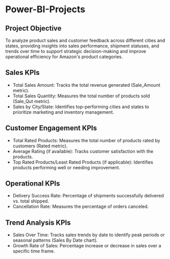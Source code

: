 # Power-BI-Projects
## Project Objective
To analyze product sales and customer feedback across different cities and states, providing insights into sales performance, shipment statuses, and trends over time to support strategic decision-making and improve operational efficiency for Amazon's product categories.

## Sales KPIs
* Total Sales Amount: Tracks the total revenue generated (Sale_Amount metric).
* Total Sales Quantity: Measures the total number of products sold (Sale_Qut metric).
* Sales by City/State: Identifies top-performing cities and states to prioritize marketing and inventory management.
  
## Customer Engagement KPIs
* Total Rated Products: Measures the total number of products rated by customers (Rated metric).
* Average Rating (if available): Tracks customer satisfaction with the products.
* Top Rated Products/Least Rated Products (if applicable): Identifies products performing well or needing improvement.
  
## Operational KPIs
* Delivery Success Rate: Percentage of shipments successfully delivered vs. total shipped.
* Cancellation Rate: Measures the percentage of orders canceled.
  
## Trend Analysis KPIs
* Sales Over Time: Tracks sales trends by date to identify peak periods or seasonal patterns (Sales By Date chart).
* Growth Rate of Sales: Percentage increase or decrease in sales over a specific time frame.
